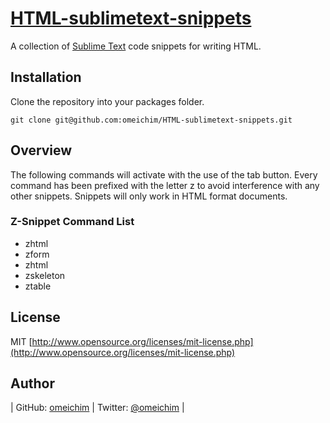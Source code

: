 [HTML-sublimetext-snippets](http://github.com/omeichim/HTML-sublimetext-snippets)
========================================

A collection of [Sublime Text](http://sublimetext.com) code snippets for writing HTML.

## Installation

Clone the repository into your packages folder.

    git clone git@github.com:omeichim/HTML-sublimetext-snippets.git

## Overview

The following commands will activate with the use of the tab button. Every command has been prefixed with the letter z to avoid interference with any other snippets. Snippets will only work in HTML format documents.

### Z-Snippet Command List ###

* zhtml
* zform
* zhtml
* zskeleton
* ztable

## License
MIT [http://www.opensource.org/licenses/mit-license.php](http://www.opensource.org/licenses/mit-license.php)

## Author

| GitHub: [omeichim](http://github.com/omeichim) | Twitter: [@omeichim](http://twitter.com/omeichim) | 